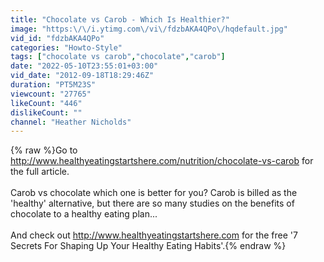 ```yaml
---
title: "Chocolate vs Carob - Which Is Healthier?"
image: "https:\/\/i.ytimg.com\/vi\/fdzbAKA4QPo\/hqdefault.jpg"
vid_id: "fdzbAKA4QPo"
categories: "Howto-Style"
tags: ["chocolate vs carob","chocolate","carob"]
date: "2022-05-10T23:55:01+03:00"
vid_date: "2012-09-18T18:29:46Z"
duration: "PT5M23S"
viewcount: "27765"
likeCount: "446"
dislikeCount: ""
channel: "Heather Nicholds"
---
```

{% raw %}Go to <a rel="nofollow" target="blank" href="http://www.healthyeatingstartshere.com/nutrition/chocolate-vs-carob">http://www.healthyeatingstartshere.com/nutrition/chocolate-vs-carob</a> for the full article.<br /><br />Carob vs chocolate which one is better for you? Carob is billed as the 'healthy' alternative, but there are so many studies on the benefits of chocolate to a healthy eating plan...<br /><br />And check out <a rel="nofollow" target="blank" href="http://www.healthyeatingstartshere.com">http://www.healthyeatingstartshere.com</a> for the free '7 Secrets For Shaping Up Your Healthy Eating Habits'.{% endraw %}
